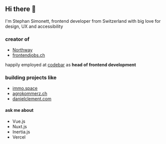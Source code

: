 ## Hi there 👋

I'm Stephan Simonett, frontend developer from Switzerland with big love for design, UX and accessibility

### creator of
- [Northway](https://northway.blog)
- [frontendjobs.ch](https://frontendjobs.ch)

happily employed at [codebar](https://github.com/codebar-ag) as **head of frontend development**

### building projects like
- [immo.space](https://www.immo.space)
- [agrokommerz.ch](https://www.agrokommerz.ch)
- [danielclement.com](https://www.danielclement.com/)

#### ask me about
- Vue.js
- Nuxt.js
- Inertia.js
- Vercel
